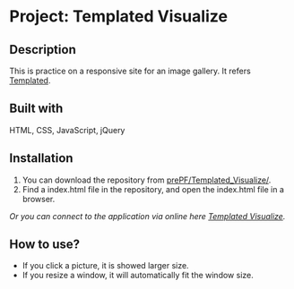 # Project: Templated Visualize

## Description

This is practice on a responsive site for an image gallery. It refers [Templated](https://templated.co/visualize).

## Built with

HTML, CSS, JavaScript, jQuery

## Installation

1. You can download the repository from
[prePF/Templated_Visualize/](https://github.com/leiachung41/prePF/tree/master/Templated_Visualize/).
2. Find a index.html file in the repository, and open the index.html file in a browser.

*Or you can connect to the application via online here [Templated Visualize](https://leiachung41.github.io/prePF/Templated_Visualize/index.html).*

## How to use?

  - If you click a picture, it is showed larger size.
  - If you resize a window, it will automatically fit the window size.
